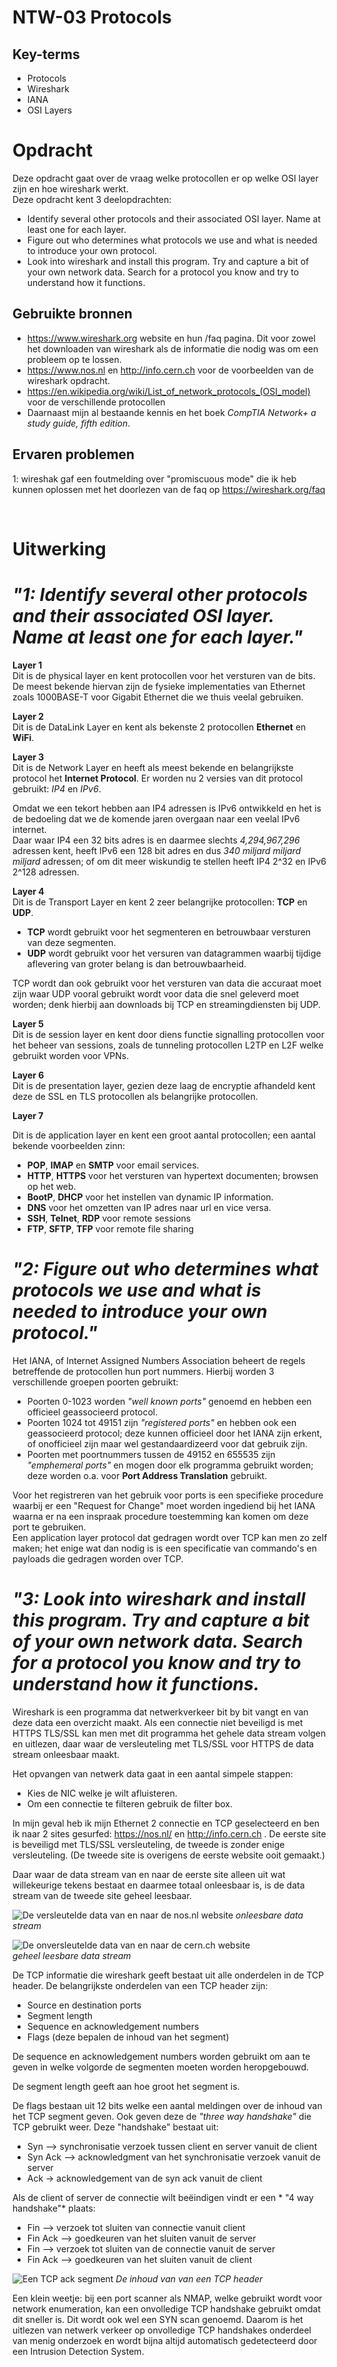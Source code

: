 # NTW-03 Protocols


## Key-terms
- Protocols
- Wireshark 
- IANA
- OSI Layers
# Opdracht

Deze opdracht gaat over de vraag welke protocollen er op welke OSI layer zijn en hoe wireshark werkt.  
Deze opdracht kent 3 deelopdrachten:
- Identify several other protocols and their associated OSI layer. Name at least one for each layer.
- Figure out who determines what protocols we use and what is needed to introduce your own protocol.
- Look into wireshark and install this program. Try and capture a bit of your own network data. Search for a protocol you know and try to understand how it functions.

## Gebruikte bronnen
- https://www.wireshark.org website en hun /faq pagina. Dit voor zowel het downloaden van wireshark als de informatie die nodig was om een probleem op te lossen.
- https://www.nos.nl en http://info.cern.ch voor de voorbeelden van de wireshark opdracht.
- https://en.wikipedia.org/wiki/List_of_network_protocols_(OSI_model) voor de verschillende protocollen  
- Daarnaast mijn al bestaande kennis en het boek *CompTIA Network+ a study guide, fifth edition*.

## Ervaren problemen
1: wireshak gaf een foutmelding over "promiscuous mode" die ik heb kunnen oplossen met het doorlezen van de faq op https://wireshark.org/faq   

<br>


# Uitwerking

# *"1: Identify several other protocols and their associated OSI layer. Name at least one for each layer."*

**Layer 1**  
Dit is de physical layer en kent protocollen voor het versturen van de bits. De meest bekende hiervan zijn de fysieke implementaties van Ethernet zoals 1000BASE-T voor Gigabit Ethernet die we thuis veelal gebruiken.

**Layer 2**  
Dit is de DataLink Layer en kent als bekenste 2 protocollen **Ethernet** en **WiFi**. 

**Layer 3**  
Dit is de Network Layer en heeft als meest bekende en belangrijkste protocol het **Internet Protocol**. Er worden nu 2 versies van dit protocol gebruikt: *IP4*  en *IPv6*.  

Omdat we een tekort hebben aan IP4 adressen is IPv6 ontwikkeld en het is de bedoeling dat we de komende jaren overgaan naar een veelal IPv6 internet.   
Daar waar IP4 een 32 bits adres is en daarmee slechts *4,294,967,296* adressen kent, heeft IPv6 een 128 bit adres en dus *340 miljard miljard miljard* adressen; of om dit meer wiskundig te stellen heeft IP4 2^32 en IPv6 2^128 adressen.  

**Layer 4**  
Dit is de Transport Layer en kent 2 zeer belangrijke protocollen: **TCP** en **UDP**.
- **TCP** wordt gebruikt voor het segmenteren en betrouwbaar versturen van deze segmenten.
- **UDP** wordt gebruikt voor het versuren van datagrammen waarbij tijdige aflevering van groter belang is dan betrouwbaarheid.

TCP wordt dan ook gebruikt voor het versturen van data die accuraat moet zijn waar UDP vooral gebruikt wordt voor data die snel geleverd moet worden; denk hierbij aan downloads bij TCP en streamingdiensten bij UDP.

**Layer 5**  
Dit is de session layer en kent door diens functie signalling protocollen voor het beheer van sessions, zoals de tunneling protocollen L2TP en L2F welke gebruikt worden voor VPNs.  


**Layer 6**  
Dit is de presentation layer, gezien deze laag de encryptie afhandeld kent deze de SSL en TLS protocollen als belangrijke protocollen.

**Layer 7**

Dit is de application layer en kent een groot aantal protocollen; een aantal bekende voorbeelden zinn:
- **POP**, **IMAP** en **SMTP** voor email services.
- **HTTP**, **HTTPS** voor het versturen van hypertext documenten; browsen op het web.
- **BootP**, **DHCP** voor het instellen van dynamic IP information.
- **DNS** voor het omzetten van IP adres naar url en vice versa.
- **SSH**, **Telnet**, **RDP** voor remote sessions
- **FTP**, **SFTP**, **TFP** voor remote file sharing  



# *"2: Figure out who determines what protocols we use and what is needed to introduce your own protocol."*
Het IANA, of Internet Assigned Numbers Association beheert de regels betreffende de protocollen hun port nummers. Hierbij worden 3 verschillende groepen poorten gebruikt:
- Poorten 0-1023 worden *"well known ports"* genoemd en hebben een officieel geassocieerd protocol. 
- Poorten 1024 tot 49151 zijn *"registered ports"* en hebben ook een geassocieerd protocol; deze kunnen officieel door het IANA zijn erkent, of onofficieel zijn maar wel gestandaardizeerd voor dat gebruik zijn.  
- Poorten met poortnummers tussen de 49152 en 655535 zijn *"emphemeral ports"* en mogen door elk programma gebruikt worden; deze worden o.a. voor **Port Address Translation** gebruikt.  

Voor het registreren van het gebruik voor ports is een specifieke procedure waarbij er een "Request for Change" moet worden ingediend bij het IANA waarna er na een inspraak procedure toestemming kan komen om deze port te gebruiken.   
Een application layer protocol dat gedragen wordt over TCP kan men zo zelf maken; het enige wat dan nodig is is een specificatie van commando's en payloads die gedragen worden over TCP.

   

# *"3: Look into wireshark and install this program. Try and capture a bit of your own network data. Search for a protocol you know and try to understand how it functions.* 

Wireshark is een programma dat netwerkverkeer bit by bit vangt en van deze data een overzicht maakt.
Als een connectie niet beveiligd is met HTTPS TLS/SSL kan men met dit programma het gehele data stream volgen en uitlezen, daar waar de versleuteling met TLS/SSL voor HTTPS de data stream onleesbaar maakt.

Het opvangen van netwerk data gaat in een aantal simpele stappen:
- Kies de NIC welke je wilt afluisteren.
- Om een connectie te filteren gebruik de filter box. 

In mijn geval heb ik mijn Ethernet 2 connectie en TCP geselecteerd en ben ik naar 2 sites gesurfed: https://nos.nl/ en http://info.cern.ch . De eerste site is beveiligd met TLS/SSL versleuteling, de tweede is zonder enige versleuteling. (De tweede site is overigens de eerste website ooit gemaakt.)

Daar waar de data stream van en naar de eerste site alleen uit wat willekeurige tekens bestaat en daarmee totaal onleesbaar is, is de data stream van de tweede site geheel leesbaar.

![De versleutelde data van en naar de nos.nl website](/00_includes/Networking_Images/https_stream.png)
*onleesbare data stream* 

![De onversleutelde data van en naar de cern.ch website](/00_includes/Networking_Images/http_stream.png)  
*geheel leesbare data stream*

De TCP informatie die wireshark geeft bestaat uit alle onderdelen in de TCP header. 
De belangrijkste onderdelen van een TCP header zijn:
- Source en destination ports
- Segment length
- Sequence en acknowledgement numbers
- Flags (deze bepalen de inhoud van het segment)

De sequence en acknowledgement numbers worden gebruikt om aan te geven in welke volgorde de segmenten moeten worden heropgebouwd. 

De segment length geeft aan hoe groot het segment is. 

De flags bestaan uit 12 bits welke een aantal meldingen over de inhoud van het TCP segment geven. Ook geven deze de *"three way handshake"* die TCP gebruikt weer. Deze "handshake" bestaat uit:
- Syn --> synchronisatie verzoek tussen client en server vanuit de client
- Syn Ack --> acknowledgment van het synchronisatie verzoek vanuit de server 
- Ack -> acknowledgement van de syn ack vanuit de client

Als de client of server de connectie wilt beëindigen vindt er een * "4 way handshake"* plaats:
- Fin --> verzoek tot sluiten van connectie vanuit client
- Fin Ack --> goedkeuren van het sluiten vanuit de server
- Fin --> verzoek tot sluiten van de connectie vanuit de server
- Fin Ack --> goedkeuren van het sluiten vanuit de client

![Een TCP ack segment](/00_includes/Networking_Images/tcp_wireshark.png)
*De inhoud van van een TCP header*


Een klein weetje: bij een port scanner als NMAP, welke gebruikt wordt voor network enumeration, kan een onvolledige TCP handshake gebruikt omdat dit sneller is. Dit wordt ook wel een SYN scan genoemd. Daarom is het uitlezen van netwerk verkeer op onvolledige TCP handshakes onderdeel van menig onderzoek en wordt bijna altijd automatisch gedetecteerd door een Intrusion Detection System. 